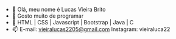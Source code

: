 - 👋 Olá, meu nome é Lucas Vieira Brito
- 👀 Gosto muito de programar
- 🌱 HTML | CSS | Javascript | Bootstrap | Java | C
- 📫 E-mail: vieiralucas2205@gmail.com  Instagram: vieiraluca22


